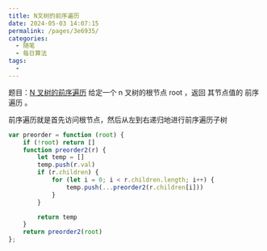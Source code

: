 ```yaml
---
title: N叉树的前序遍历
date: 2024-05-03 14:07:15
permalink: /pages/3e6935/
categories:
  - 随笔
  - 每日算法
tags:
  - 
---
```

题目：[N 叉树的前序遍历](https://leetcode.cn/problems/n-ary-tree-preorder-traversal/description/)
给定一个 n 叉树的根节点  root ，返回 其节点值的 前序遍历 。
<!-- more -->
前序遍历就是首先访问根节点，然后从左到右递归地进行前序遍历子树
```js
var preorder = function (root) {
    if (!root) return []
    function preorder2(r) {
        let temp = []
        temp.push(r.val)
        if (r.children) {
            for (let i = 0; i < r.children.length; i++) {
                temp.push(...preorder2(r.children[i]))
            }
        }

        return temp
    }
    return preorder2(root)
};
```